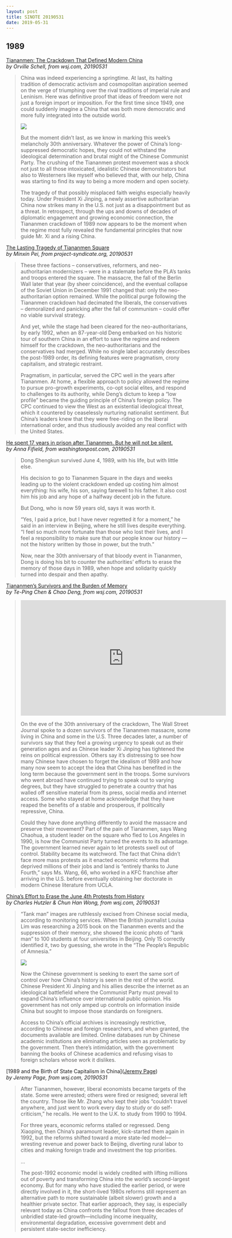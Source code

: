 ```yaml
---
layout: post
title: SINOTE 20190531
date: 2019-05-31
---
```


## 1989

[Tiananmen: The Crackdown That Defined Modern China](https://www.wsj.com/articles/tiananmen-the-crackdown-that-defined-modern-china-11559295001) <br> *by Orville Schell, from wsj.com, 20190531*

> China was indeed experiencing a springtime. At last, its halting tradition of democratic activism and cosmopolitan aspiration seemed on the verge of triumphing over the rival traditions of imperial rule and Leninism. Here was definitive proof that ideas of freedom were not just a foreign import or imposition. For the first time since 1949, one could suddenly imagine a China that was both more democratic and more fully integrated into the outside world.
>
> ![](https://si.wsj.net/public/resources/images/B3-EC939_TIANAN_M_20190529141631.jpg)
>
> But the moment didn’t last, as we know in marking this week’s melancholy 30th anniversary. Whatever the power of China’s long-suppressed democratic hopes, they could not withstand the ideological determination and brutal might of the Chinese Communist Party. The crushing of the Tiananmen protest movement was a shock not just to all those intoxicated, idealistic Chinese demonstrators but also to Westerners like myself who believed that, with our help, China was starting to find its way to being a more modern and open society.
>
> The tragedy of that possibly misplaced faith weighs especially heavily today. Under President Xi Jinping, a newly assertive authoritarian China now strikes many in the U.S. not just as a disappointment but as a threat. In retrospect, through the ups and downs of decades of diplomatic engagement and growing economic connection, the Tiananmen crackdown of 1989 now appears to be the moment when the regime most fully revealed the fundamental principles that now guide Mr. Xi and a rising China.

[The Lasting Tragedy of Tiananmen Square](https://www.project-syndicate.org/commentary/tiananmen-massacre-30-year-legacy-by-minxin-pei-2019-05) <br> *by Minxin Pei, from project-syndicate.org, 20190531*

> These three factions – conservatives, reformers, and neo-authoritarian modernizers – were in a stalemate before the PLA’s tanks and troops entered the square. The massacre, the fall of the Berlin Wall later that year (by sheer coincidence), and the eventual collapse of the Soviet Union in December 1991 changed that: only the neo-authoritarian option remained. While the political purge following the Tiananmen crackdown had decimated the liberals, the conservatives – demoralized and panicking after the fall of communism – could offer no viable survival strategy.
>
> And yet, while the stage had been cleared for the neo-authoritarians, by early 1992, when an 87-year-old Deng embarked on his historic tour of southern China in an effort to save the regime and redeem himself for the crackdown, the neo-authoritarians and the conservatives had merged. While no single label accurately describes the post-1989 order, its defining features were pragmatism, crony capitalism, and strategic restraint.
>
> Pragmatism, in particular, served the CPC well in the years after Tiananmen. At home, a flexible approach to policy allowed the regime to pursue pro-growth experiments, co-opt social elites, and respond to challenges to its authority, while Deng’s dictum to keep a “low profile” became the guiding principle of China’s foreign policy. The CPC continued to view the West as an existential ideological threat, which it countered by ceaselessly nurturing nationalist sentiment. But China’s leaders knew that they were free-riding on the liberal international order, and thus studiously avoided any real conflict with the United States.

[He spent 17 years in prison after Tiananmen. But he will not be silent.](https://www.washingtonpost.com/world/asia_pacific/he-spent-17-years-in-prison-after-tiananmen-but-he-will-not-be-silent/2019/05/30/66fd2510-7709-11e9-a7bf-c8a43b84ee31_story.html) <br> *by Anna Fifield, from washingtonpost.com, 20190531*

> Dong Shengkun survived June 4, 1989, with his life, but with little else. 
>
> His decision to go to Tiananmen Square in the days and weeks leading up to the violent crackdown ended up costing him almost everything: his wife, his son, saying farewell to his father. It also cost him his job and any hope of a halfway decent job in the future. 
>
> But Dong, who is now 59 years old, says it was worth it.
>
> “Yes, I paid a price, but I have never regretted it for a moment,” he said in an interview in Beijing, where he still lives despite everything. “I feel so much more fortunate than those who lost their lives, and I feel a responsibility to make sure that our people know our history — not the history written by those in power, but the truth.” 
>
> Now, near the 30th anniversary of that bloody event in Tiananmen, Dong is doing his bit to counter the authorities’ efforts to erase the memory of those days in 1989, when hope and solidarity quickly turned into despair and then apathy.

[Tiananmen’s Survivors and the Burden of Memory](https://www.wsj.com/articles/tiananmens-survivors-and-the-burden-of-memory-11559295001) <br> *by Te-Ping Chen & Chao Deng, from wsj.com, 20190531*

> <iframe width="560" height="315" src="https://www.youtube-nocookie.com/embed/mXqLLWl8X34" frameborder="0" allow="accelerometer; autoplay; encrypted-media; gyroscope; picture-in-picture" allowfullscreen></iframe>
>
> On the eve of the 30th anniversary of the crackdown, The Wall Street Journal spoke to a dozen survivors of the Tiananmen massacre, some living in China and some in the U.S. Three decades later, a number of survivors say that they feel a growing urgency to speak out as their generation ages and as Chinese leader Xi Jinping has tightened the reins on political expression. Others say it’s distressing to see how many Chinese have chosen to forget the idealism of 1989 and how many now seem to accept the idea that China has benefited in the long term because the government sent in the troops. Some survivors who went abroad have continued trying to speak out to varying degrees, but they have struggled to penetrate a country that has walled off sensitive material from its press, social media and internet access. Some who stayed at home acknowledge that they have reaped the benefits of a stable and prosperous, if politically repressive, China.
>
> Could they have done anything differently to avoid the massacre and preserve their movement? Part of the pain of Tiananmen, says Wang Chaohua, a student leader on the square who fled to Los Angeles in 1990, is how the Communist Party turned the events to its advantage. The government learned never again to let protests swell out of control. Stability became its watchword. The fact that China didn’t face more mass protests as it enacted economic reforms that deprived millions of their jobs and land is “entirely thanks to June Fourth,” says Ms. Wang, 66, who worked in a KFC franchise after arriving in the U.S. before eventually obtaining her doctorate in modern Chinese literature from UCLA.

[China’s Effort to Erase the June 4th Protests from History](https://www.wsj.com/articles/chinas-effort-to-erase-the-june-4th-protests-from-history-11559315300) <br> *by Charles Hutzler & Chun Han Wong, from wsj.com, 20190531*

> “Tank man” images are ruthlessly excised from Chinese social media, according to monitoring services. When the British journalist Louisa Lim was researching a 2015 book on the Tiananmen events and the suppression of their memory, she showed the iconic photo of “tank man” to 100 students at four universities in Beijing. Only 15 correctly identified it, two by guessing, she wrote in the “The People’s Republic of Amnesia.”
>
> ![](https://si.wsj.net/public/resources/images/B3-ED208_ERASED_M_20190530133224.jpg)
>
> Now the Chinese government is seeking to exert the same sort of control over how China’s history is seen in the rest of the world. Chinese President Xi Jinping and his allies describe the internet as an ideological battlefield where the Communist Party must prevail to expand China’s influence over international public opinion. His government has not only amped up controls on information inside China but sought to impose those standards on foreigners.
>
> Access to China’s official archives is increasingly restrictive, according to Chinese and foreign researchers, and when granted, the documents available are limited. Online databases run by Chinese academic institutions are eliminating articles seen as problematic by the government. Then there’s intimidation, with the government banning the books of Chinese academics and refusing visas to foreign scholars whose work it dislikes.

[1989 and the Birth of State Capitalism in China]([Jeremy Page](https://www.wsj.com/news/author/7381)) <br> *by Jeremy Page, from wsj.com, 20190531*

> After Tiananmen, however, liberal economists became targets of the state. Some were arrested; others were fired or resigned; several left the country. Those like Mr. Zhang who kept their jobs “couldn’t travel anywhere, and just went to work every day to study or do self-criticism,” he recalls. He went to the U.K. to study from 1990 to 1994.
>
> For three years, economic reforms stalled or regressed. Deng Xiaoping, then China’s paramount leader, kick-started them again in 1992, but the reforms shifted toward a more state-led model—wresting revenue and power back to Beijing, diverting rural labor to cities and making foreign trade and investment the top priorities.
>
> ...
>
> The post-1992 economic model is widely credited with lifting millions out of poverty and transforming China into the world’s second-largest economy. But for many who have studied the earlier period, or were directly involved in it, the short-lived 1980s reforms still represent an alternative path to more sustainable (albeit slower) growth and a healthier private sector. That earlier approach, they say, is especially relevant today as China confronts the fallout from three decades of unbridled state-led growth—including income inequality, environmental degradation, excessive government debt and persistent state-sector inefficiency.